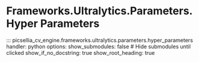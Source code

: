# Frameworks.Ultralytics.Parameters.Hyper Parameters

::: picsellia_cv_engine.frameworks.ultralytics.parameters.hyper_parameters
    handler: python
    options:
        show_submodules: false  # Hide submodules until clicked
        show_if_no_docstring: true
        show_root_heading: true
